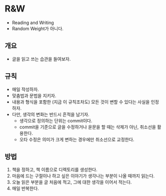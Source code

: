 # R&W
+ Reading and Writing
+ Random Weight가 아니다.

## 개요
+ 글을 읽고 쓰는 습관을 들여보자.

## 규칙
+ 매일 작성하자.
+ 맞춤법과 문법을 지키자.
+ 내용과 형식을 포함한 (지금 이 규칙조차도) 모든 것이 변할 수 있다는 사실을 인정하자.
+ 다만, 생각의 변화는 반드시 흔적을 남기자.
  + 생각으로 정의하는 단위는 commit이다.
  + commit을 기준으로 글을 수정하거나 윤문을 할 때는 삭제가 아닌, 취소선을 활용한다.
  + 오타 수정은 의미가 크게 변하는 경우에만 취소선으로 교정한다.

## 방법
1. 책을 정하고, 책 이름으로 디렉토리를 생성한다.
2. 마음에 드는 구절이나 하고 싶은 이야기가 생각나는 부분이 나올 때까지 읽는다.
3. 오늘 읽은 부분을 글 처음에 적고, 그에 대한 생각을 이어서 적는다.
4. 매일 반복한다.
